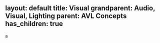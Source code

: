 layout: default
title: Visual
grandparent: Audio, Visual, Lighting
parent: AVL Concepts
has_children: true
---
a